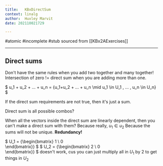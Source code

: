 ```yaml
---
title:   KBxDirectSum
context: linalg
author:  Huxley Marvit
date: 202110021729

---
```


#atomic #incomplete #stub 
sourced from [[KBx2AExercises]]

***


## Direct sums
Don't have the same rules when you add two together and many together!
Intersection of zero != direct sum when you are adding more than one.

$
u_1 + u_2  + ... + u_n = \{u_1+u_2  + ... + u_n \mid u_1 \in U_1 , ... ,  u_n \in U_n\}
$

If the direct sum requirements are not true, then it's just a sum.

Direct sum is all possible combos? 

When all the vectors inside the direct sum are linearly dependent, then you can't make a direct sum with them? Because really, $u_1 \in u_2$
Because the sums will not be unique. **Redundancy!**

$
U_1 = \{\begin{bmatrix} 
 1 \\
 0   
 \end{bmatrix}\}
$
$
U_2 = \{\begin{bmatrix} 
 2 \\
 0   
 \end{bmatrix}\}
$ doesn't work, cus you can just multiply all in $U_1$ by 2 to get things in $U_2$
